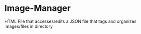 # Image-Manager
HTML File that accesses/edits a JSON file that tags and organizes images/files in directory
